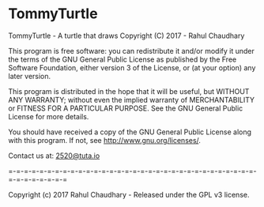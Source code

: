 # TommyTurtle
TommyTurtle - A turtle that draws
Copyright (C) 2017 - Rahul Chaudhary 

This program is free software: you can redistribute it and/or modify
it under the terms of the GNU General Public License as published by
the Free Software Foundation, either version 3 of the License, or
(at your option) any later version.

This program is distributed in the hope that it will be useful,
but WITHOUT ANY WARRANTY; without even the implied warranty of
MERCHANTABILITY or FITNESS FOR A PARTICULAR PURPOSE.  See the
GNU General Public License for more details.

You should have received a copy of the GNU General Public License
along with this program.  If not, see <http://www.gnu.org/licenses/>.

Contact us at: 2520@tuta.io

=-=-=-=-=-=-=-=-=-=-=-=-=-=-=-=-=-=-=-=-=-=-=-=-=-=-=-=-=-=-=-=-=-=-=-=-=-=-=-=

Copyright (c) 2017 Rahul Chaudhary - Released under the GPL v3 license.
